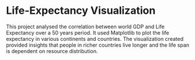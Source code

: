 # Life-Expectancy Visualization

This project analysed the correlation between world GDP and Life Expectancy over a 50 years period. It used Matplotlib to plot the life expectancy in various continents and countries. The visualization created provided insights that people in richer countries live longer and the life span is dependent on resource distribution. 
